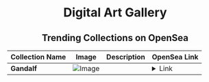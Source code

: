 <div align="center">

# Digital Art Gallery

## Trending Collections on OpenSea

| Collection Name                       | Image                                                                                     | Description                       | OpenSea Link                                                                                          |
|---------------------------------------|-------------------------------------------------------------------------------------------|-----------------------------------|--------------------------------------------------------------------------------------------------------|
| **Gandalf** | ![Image](https://i.seadn.io/s/raw/files/ba7e6e64a58ad284760f37c3d1e5861c.png?w=500&auto=format?w=200&auto=format) |  | <details><summary>Link</summary>[Gandalf](https://opensea.io/collection/gandalf-24)</details> |

</div>